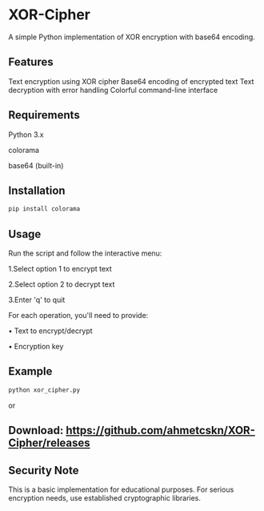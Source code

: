 # XOR-Cipher
A simple Python implementation of XOR encryption with base64 encoding.

## Features

Text encryption using XOR cipher
Base64 encoding of encrypted text
Text decryption with error handling
Colorful command-line interface

## Requirements

Python 3.x

colorama

base64 (built-in)

## Installation
```bash
pip install colorama
```
## Usage
Run the script and follow the interactive menu:

1.Select option 1 to encrypt text

2.Select option 2 to decrypt text

3.Enter 'q' to quit

For each operation, you'll need to provide:

• Text to encrypt/decrypt

• Encryption key

## Example
```bash
python xor_cipher.py
```
or
## Download: https://github.com/ahmetcskn/XOR-Cipher/releases
## Security Note
This is a basic implementation for educational purposes. For serious encryption needs, use established cryptographic libraries.
